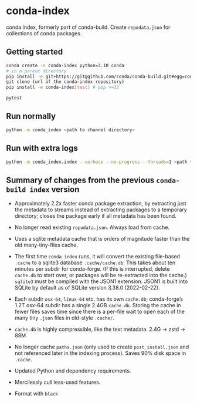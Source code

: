 # conda-index
conda index, formerly part of conda-build. Create `repodata.json` for
collections of conda packages.

## Getting started

```sh
conda create -n conda-index python=3.10 conda
# in a parent directory
pip install -e git+https://git@github.com/conda/conda-build.git#egg=conda-build
git clone (url of the conda-index repository)
pip install -e conda-index[test] # pip >=22

pytest
```

## Run normally

```sh
python -m conda_index <path to channel directory>
```

## Run with extra logs

```sh
python -m conda_index.index --verbose --no-progress --threads=1 <path to channel directory>
```

## Summary of changes from the previous `conda-build index` version

* Approximately 2.2x faster conda package extraction, by extracting just the
  metadata to streams instead of extracting packages to a temporary directory;
  closes the package early if all metadata has been found.

* No longer read existing `repodata.json`. Always load from cache.

* Uses a sqlite metadata cache that is orders of magnitude faster than the old
  many-tiny-files cache.

* The first time `conda index` runs, it will convert the existing file-based
  `.cache` to a sqlite3 database `.cache/cache.db`. This takes about ten minutes
  per subdir for conda-forge. (If this is interrupted, delete `cache.db` to
  start over, or packages will be re-extracted into the cache.) `sqlite3` must
  be compiled with the JSON1 extension. JSON1 is built into SQLite by default as
  of SQLite version 3.38.0 (2022-02-22).

* Each subdir `osx-64`, `linux-64` etc. has its own `cache.db`; conda-forge’s
  1.2T osx-64 subdir has a single 2.4GB `cache.db`. Storing the cache in fewer
  files saves time since there is a per-file wait to open each of the
  many tiny `.json` files in old-style `.cache/`.

* `cache.db` is highly compressible, like the text metadata. 2.4G → zstd → 88M

* No longer cache `paths.json` (only used to create `post_install.json` and not
  referenced later in the indexing process). Saves 90% disk space in `.cache`.

* Updated Python and dependency requirements.

* Mercilessly cull less-used features.

* Format with `black`